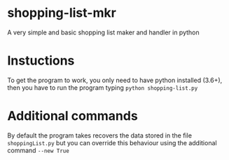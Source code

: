 # shopping-list-mkr
A very simple and basic shopping list maker and handler in python

# Instuctions
To get the program to work, you only need to have python installed (3.6+), then you have to run the program typing `python shopping-list.py`

# Additional commands
By default the program takes recovers the data stored in the file `shoppingList.py` but you can override this behaviour using the additional command `--new True`
